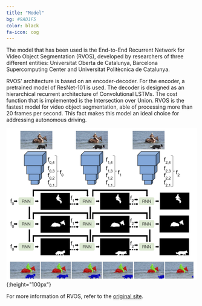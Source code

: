 ```yaml
---
title: "Model"
bg: #9AD1F5
color: black
fa-icon: cog
---
```


The model that has been used is the End-to-End Recurrent Network for Video Object Segmentation (RVOS), developed by researchers of three different entities: Universitat Oberta de Catalunya, Barcelona Supercomputing Center and Universitat Politècnica de Catalunya.

RVOS' architecture is based on an encoder-decoder. For the encoder, a pretrained model of ResNet-101 is used. The decoder is designed as an hierarchical recurrent architecture of Convolutional LSTMs. The cost function that is implemented is the Intersection over Union. RVOS is the fastest model for video object segmentation, able of processing more than 20 frames per second. This fact makes this model an ideal choice for addressing autonomous driving. 

![model](./assets/model.png){:height="100px"}

For more information of RVOS, refer to the [original site](https://imatge-upc.github.io/rvos/).
